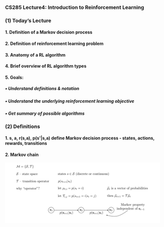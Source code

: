 ### CS285 Lecture4: Introduction to Reinforcement Learning
### (1) Today’s Lecture
#### 1. Definition of a Markov decision process
#### 2. Definition of reinforcement learning problem
#### 3. Anatomy of a RL algorithm
#### 4. Brief overview of RL algorithm types
#### 5. Goals:
##### • Understand definitions & notation
##### • Understand the underlying reinforcement learning objective
##### • Get summary of possible algorithms
### (2) Definitions
#### 1. s, a, r(s,a), p(s'|s,a) define Markov decision process - states, actions, rewards, transitions
#### 2. Markov chain
<p align="center">
<img src="/images/31.png"><br/>
</p>
